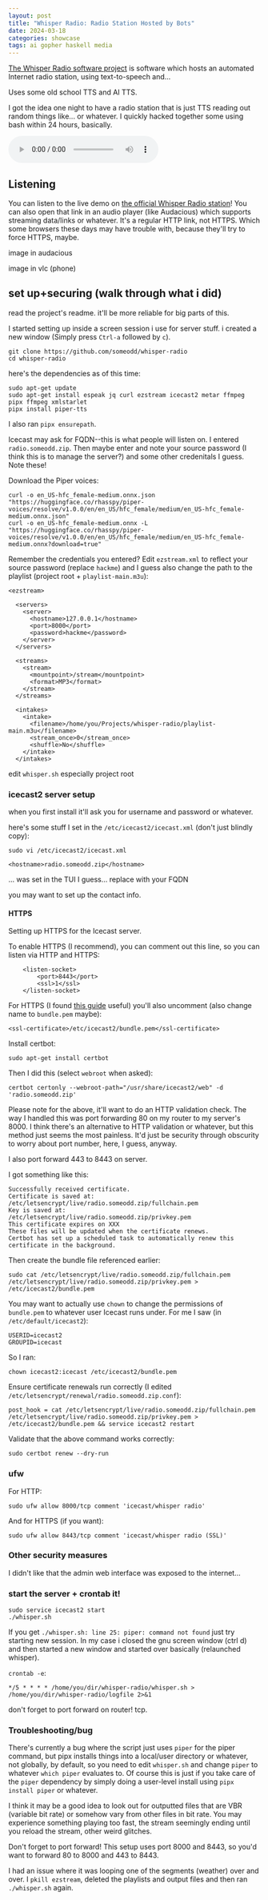 ```yaml
---
layout: post
title: "Whisper Radio: Radio Station Hosted by Bots"
date: 2024-03-18
categories: showcase
tags: ai gopher haskell media
---
```


[The Whisper Radio software project](https://github.com/someodd/whisper-radio) is software which hosts an automated Internet radio station, using text-to-speech and...

Uses some old school TTS and AI TTS.

I got the idea one night to have a radio station that is just TTS reading out
random things like... or whatever. I quickly hacked together some using bash
within 24 hours, basically.

<audio controls>
  <source src="https://radio.someodd.zip/stream" type="audio/mp3">
</audio>


## Listening

You can listen to the live demo on [the official Whisper Radio
station](https://radio.someodd.zip/stream)! You can also open that link in
an audio player (like Audacious) which supports streaming data/links or
whatever. It's a regular HTTP link, not HTTPS. Which some browsers these days
may have trouble with, because they'll try to force HTTPS, maybe.

image in audacious

image in vlc (phone)

## set up+securing (walk through what i did)

read the project's readme. it'll be more reliable for big parts of this.

I started setting up inside a screen session i use for server stuff. i created a new window (Simply press `Ctrl-a` followed by `c`).

```
git clone https://github.com/someodd/whisper-radio
cd whisper-radio
```

here's the dependencies as of this time:

```
sudo apt-get update
sudo apt-get install espeak jq curl ezstream icecast2 metar ffmpeg pipx ffmpeg xmlstarlet
pipx install piper-tts
```

I also ran `pipx ensurepath`.

Icecast may ask for FQDN--this is what people will listen on. I entered `radio.someodd.zip`. Then maybe enter and note your source password (I think this is to manage the server?) and some other credenitals I guess. Note these!

Download the Piper voices:

```
curl -o en_US-hfc_female-medium.onnx.json "https://huggingface.co/rhasspy/piper-voices/resolve/v1.0.0/en/en_US/hfc_female/medium/en_US-hfc_female-medium.onnx.json"
curl -o en_US-hfc_female-medium.onnx -L "https://huggingface.co/rhasspy/piper-voices/resolve/v1.0.0/en/en_US/hfc_female/medium/en_US-hfc_female-medium.onnx?download=true"
```

Remember the credentials you entered? Edit `ezstream.xml` to reflect your source password (replace `hackme`) and I guess also change the path to the playlist (project root + `playlist-main.m3u`):

```
<ezstream>

  <servers>
    <server>
      <hostname>127.0.0.1</hostname>
      <port>8000</port>
      <password>hackme</password>
    </server>
  </servers>

  <streams>
    <stream>
      <mountpoint>/stream</mountpoint>
      <format>MP3</format>
    </stream>
  </streams>

  <intakes>
    <intake>
      <filename>/home/you/Projects/whisper-radio/playlist-main.m3u</filename>
      <stream_once>0</stream_once>
      <shuffle>No</shuffle>
    </intake>
  </intakes>
```

edit `whisper.sh` especially project root

### icecast2 server setup

when you first install it'll ask you for username and password or whatever.

here's some stuff I set in the `/etc/icecast2/icecast.xml` (don't just blindly copy):

`sudo vi /etc/icecast2/icecast.xml`

```
<hostname>radio.someodd.zip</hostname>
```

... was set in the TUI I guess... replace with your FQDN

you may want to set up the contact info.


#### HTTPS

Setting up HTTPS for the Icecast server.

To enable HTTPS (I recommend), you can comment out this line, so you can listen
via HTTP and HTTPS:

```
    <listen-socket>
        <port>8443</port>
        <ssl>1</ssl>
    </listen-socket>
```

For HTTPS (I found [this
guide](https://www.mediarealm.com.au/articles/icecast-https-ssl-setup-lets-encrypt/)
useful) you'll also uncomment (also change name to `bundle.pem` maybe):

```
<ssl-certificate>/etc/icecast2/bundle.pem</ssl-certificate>
```

Install certbot:

```
sudo apt-get install certbot
```

Then I did this (select `webroot` when asked):

```
certbot certonly --webroot-path="/usr/share/icecast2/web" -d 'radio.someodd.zip'
```

Please note for the above, it'll want to do an HTTP validation check. The way I
handled this was port forwarding 80 on my router to my server's 8000. I think
there's an alternative to HTTP validation or whatever, but this method just
seems the most painless. It'd just be security through obscurity to worry about
port number, here, I guess, anyway.

I also port forward 443 to 8443 on server.

I got something like this:

```
Successfully received certificate.
Certificate is saved at: /etc/letsencrypt/live/radio.someodd.zip/fullchain.pem
Key is saved at:         /etc/letsencrypt/live/radio.someodd.zip/privkey.pem
This certificate expires on XXX
These files will be updated when the certificate renews.
Certbot has set up a scheduled task to automatically renew this certificate in the background.
```

Then create the bundle file referenced earlier:

```
sudo cat /etc/letsencrypt/live/radio.someodd.zip/fullchain.pem /etc/letsencrypt/live/radio.someodd.zip/privkey.pem > /etc/icecast2/bundle.pem
```

You may want to actually use `chown` to change the permissions of `bundle.pem`
to whatever user Icecast runs under. For me I saw (in `/etc/default/icecast2`):

```
USERID=icecast2
GROUPID=icecast
```

So I ran:

```
chown icecast2:icecast /etc/icecast2/bundle.pem
```

Ensure certificate renewals run correctly (I edited
`/etc/letsencrypt/renewal/radio.someodd.zip.conf`):

```
post_hook = cat /etc/letsencrypt/live/radio.someodd.zip/fullchain.pem /etc/letsencrypt/live/radio.someodd.zip/privkey.pem > /etc/icecast2/bundle.pem && service icecast2 restart
```

Validate that the above command works correctly:

```
sudo certbot renew --dry-run
```

### ufw

For HTTP:

```
sudo ufw allow 8000/tcp comment 'icecast/whisper radio'
```

And for HTTPS (if you want):

```
sudo ufw allow 8443/tcp comment 'icecast/whisper radio (SSL)'
```

### Other security measures

I didn't like that the admin web interface was exposed to the internet...

### start the server + crontab it!

```
sudo service icecast2 start
./whisper.sh
```

If you get `./whisper.sh: line 25: piper: command not found` just try starting new session. In my case i closed the gnu screen window (ctrl d) and then started a new window and started over basically (relaunched whisper).

`crontab -e`:

```
*/5 * * * * /home/you/dir/whisper-radio/whisper.sh > /home/you/dir/whisper-radio/logfile 2>&1
```

don't forget to port forward on router! tcp.

### Troubleshooting/bug

There's currently a bug where the script just uses `piper` for the piper
command, but pipx installs things into a local/user directory or whatever, not
globally, by default, so you need to edit `whisper.sh` and change `piper` to
whatever `which piper` evaluates to. Of course this is just if you take care of
the `piper` dependency by simply doing a user-level install using `pipx install
piper` or whatever.

I think it may be a good idea to look out for outputted files that are VBR
(variable bit rate) or somehow vary from other files in bit rate. You may
experience something playing too fast, the stream seemingly ending until you
reload the stream, other weird glitches.

Don't forget to port forward! This setup uses port 8000 and 8443, so you'd want
to forward 80 to 8000 and 443 to 8443.

I had an issue where it was looping one of the segments (weather) over and
over. I `pkill ezstream`, deleted the playlists and output files and then ran
`./whisper.sh` again.
